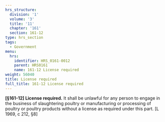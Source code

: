 ```yaml
---
hrs_structure:
  division: '1'
  volume: '3'
  title: '11'
  chapter: '161'
  section: 161-12
type: hrs_section
tags:
  - Government
menu:
  hrs:
    identifier: HRS_0161-0012
    parent: HRS0161
    name: 161-12 License required
weight: 56040
title: License required
full_title: 161-12 License required
---
```

**[§161-12] License required.** It shall be unlawful for any person to engage in the business of slaughtering poultry or manufacturing or processing of poultry or poultry products without a license as required under this part. [L 1969, c 212, §8]